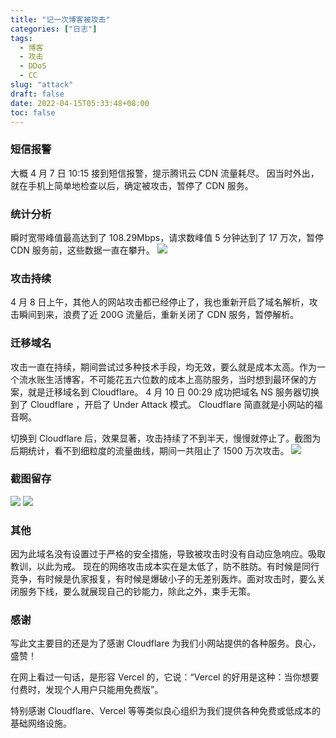 ```yaml
---
title: "记一次博客被攻击"
categories: ["日志"]
tags: 
  - 博客
  - 攻击
  - DDoS
  - CC
slug: "attack"
draft: false
date: 2022-04-15T05:33:48+08:00
toc: false
---
```


### 短信报警

大概 4 月 7 日 10:15 接到短信报警，提示腾讯云 CDN 流量耗尽。
因当时外出，就在手机上简单地检查以后，确定被攻击，暂停了 CDN 服务。

### 统计分析
瞬时宽带峰值最高达到了 108.29Mbps，请求数峰值 5 分钟达到了 17 万次，暂停 CDN 服务前，这些数据一直在攀升。
![](https://images.eallion.com/images/2022/04/tencent_attack.png)


### 攻击持续
4 月 8 日上午，其他人的网站攻击都已经停止了，我也重新开启了域名解析，攻击瞬间到来，浪费了近 200G 流量后，重新关闭了 CDN 服务，暂停解析。

### 迁移域名
攻击一直在持续，期间尝试过多种技术手段，均无效，要么就是成本太高。作为一个流水账生活博客，不可能花五六位数的成本上高防服务，当时想到最环保的方案，就是迁移域名到 Cloudflare。
4 月 10 日 00:29 成功把域名 NS 服务器切换到了 Cloudflare ，开启了 Under Attack 模式。
Cloudflare 简直就是小网站的福音啊。

切换到 Cloudflare 后，效果显著，攻击持续了不到半天，慢慢就停止了。截图为后期统计，看不到细粒度的流量曲线，期间一共阻止了 1500 万次攻击。
![](https://images.eallion.com/images/2022/04/cloudflare_analytics.png)

### 截图留存
![](https://images.eallion.com/images/2022/04/cloudflare_security.png)
![](https://images.eallion.com/images/2022/04/cloudflare_traffic.png)

### 其他
因为此域名没有设置过于严格的安全措施，导致被攻击时没有自动应急响应。吸取教训，以此为戒。
现在的网络攻击成本实在是太低了，防不胜防。有时候是同行竞争，有时候是仇家报复，有时候是爆破小子的无差别轰炸。面对攻击时，要么关闭服务下线，要么就展现自己的钞能力，除此之外，束手无策。

### 感谢
写此文主要目的还是为了感谢 Cloudflare 为我们小网站提供的各种服务。良心，盛赞！

在网上看过一句话，是形容 Vercel 的，它说：“Vercel 的好用是这种：当你想要付费时，发现个人用户只能用免费版”。

特别感谢 Cloudflare、Vercel 等等类似良心组织为我们提供各种免费或低成本的基础网络设施。

